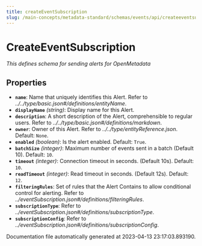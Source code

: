 ```yaml
---
title: createEventSubscription
slug: /main-concepts/metadata-standard/schemas/events/api/createeventsubscription
---
```


# CreateEventSubscription

*This defines schema for sending alerts for OpenMetadata*

## Properties

- **`name`**: Name that uniquely identifies this Alert. Refer to *../../type/basic.json#/definitions/entityName*.
- **`displayName`** *(string)*: Display name for this Alert.
- **`description`**: A short description of the Alert, comprehensible to regular users. Refer to *../../type/basic.json#/definitions/markdown*.
- **`owner`**: Owner of this Alert. Refer to *../../type/entityReference.json*. Default: `None`.
- **`enabled`** *(boolean)*: Is the alert enabled. Default: `True`.
- **`batchSize`** *(integer)*: Maximum number of events sent in a batch (Default 10). Default: `10`.
- **`timeout`** *(integer)*: Connection timeout in seconds. (Default 10s). Default: `10`.
- **`readTimeout`** *(integer)*: Read timeout in seconds. (Default 12s). Default: `12`.
- **`filteringRules`**: Set of rules that the Alert Contains to allow conditional control for alerting. Refer to *../eventSubscription.json#/definitions/filteringRules*.
- **`subscriptionType`**: Refer to *../eventSubscription.json#/definitions/subscriptionType*.
- **`subscriptionConfig`**: Refer to *../eventSubscription.json#/definitions/subscriptionConfig*.


Documentation file automatically generated at 2023-04-13 23:17:03.893190.
